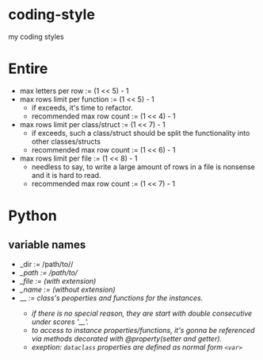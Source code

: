 # coding-style
my coding styles 



# Entire

- max letters per row := (1 << 5) - 1
- max rows limit per function := (1 << 5) - 1
  - if exceeds, it's time to refactor.
  - recommended max row count := (1 << 4) - 1
- max rows limit per class/struct := (1 << 7) - 1
  - if exceeds, such a class/struct should be split the functionality into other classes/structs 
  - recommended max row count := (1 << 6) - 1
- max rows limit per file := (1 << 8) - 1
  - needless to say, to write a large amount of rows in a file is nonsense and it is hard to read.    
  - recommended max row count := (1 << 7) - 1
 
 
 
# Python

## variable names
- <foo>_dir := /path/to/<directory>/
- <var>_path := /path/to/<file>
- <var>_file := <file> (with extension)
- <var>_name := <file> (without extension)
- __<var> := class's peoperties and functions for the instances. 
  - if there is no special reason, they are start with double consecutive under scores '__'.
  - to access to instance properties/functions, it's gonna be referenced via methods decorated with @property(setter and getter). 
  - exeption: `dataclass` properties are defined as normal form `<var>`
